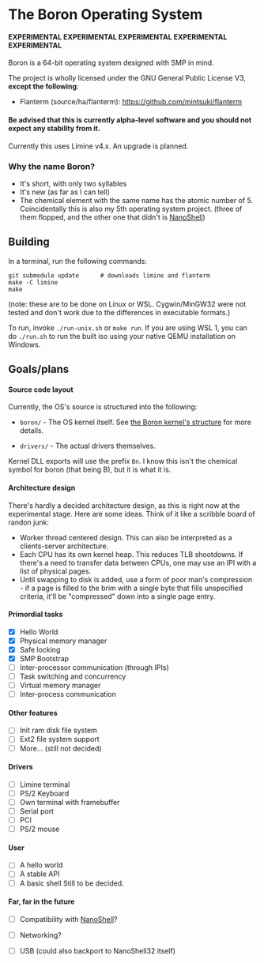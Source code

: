 # The Boron Operating System

#### EXPERIMENTAL EXPERIMENTAL EXPERIMENTAL EXPERIMENTAL EXPERIMENTAL

Boron is a 64-bit operating system designed with SMP in mind.

The project is wholly licensed under the GNU General Public License V3, **except the following**:
- Flanterm (source/ha/flanterm): https://github.com/mintsuki/flanterm

#### Be advised that this is currently alpha-level software and you should not expect any stability from it.

Currently this uses Limine v4.x. An upgrade is planned.

### Why the name Boron?

* It's short, with only two syllables
* It's new (as far as I can tell)
* The chemical element with the same name has the atomic number of 5. Coincidentally this is also my 5th
  operating system project. (three of them flopped, and the other one that didn't is [NanoShell](https://github.com/iProgramMC/NanoShellOS))

## Building
In a terminal, run the following commands:
```
git submodule update      # downloads limine and flanterm
make -C limine
make
```
(note: these are to be done on Linux or WSL. Cygwin/MinGW32 were not tested and don't work due to the differences in executable formats.)

To run, invoke `./run-unix.sh` or `make run`. If you are using WSL 1, you can do `./run.sh`
to run the built iso using your native QEMU installation on Windows.

## Goals/plans

#### Source code layout
Currently, the OS's source is structured into the following:

* `boron/` - The OS kernel itself. See [the Boron kernel's structure](boron/structure.md) for more details.

* `drivers/` - The actual drivers themselves.

Kernel DLL exports will use the prefix `Bn`. I know this isn't the chemical symbol for boron (that being B),
but it is what it is.

#### Architecture design
There's hardly a decided architecture design, as this is right now at the experimental stage.
Here are some ideas. Think of it like a scribble board of randon junk:
* Worker thread centered design. This can also be interpreted as a clients-server architecture.
* Each CPU has its own kernel heap. This reduces TLB shootdowns. If there's a need to transfer
  data between CPUs, one may use an IPI with a list of physical pages.
* Until swapping to disk is added, use a form of poor man's compression - if a page is filled
  to the brim with a single byte that fills unspecified criteria, it'll be "compressed" down
  into a single page entry.

#### Primordial tasks
* [x] Hello World
* [x] Physical memory manager
* [x] Safe locking
* [x] SMP Bootstrap
* [ ] Inter-processor communication (through IPIs)
* [ ] Task switching and concurrency
* [ ] Virtual memory manager
* [ ] Inter-process communication

#### Other features
* [ ] Init ram disk file system
* [ ] Ext2 file system support
* [ ] More... (still not decided)

#### Drivers
* [ ] Limine terminal
* [ ] PS/2 Keyboard
* [ ] Own terminal with framebuffer
* [ ] Serial port
* [ ] PCI
* [ ] PS/2 mouse

#### User
* [ ] A hello world
* [ ] A stable API
* [ ] A basic shell
Still to be decided.

#### Far, far in the future
* [ ] Compatibility with [NanoShell](https://github.com/iProgramMC/NanoShellOS)?
* [ ] Networking?
* [ ] USB (could also backport to NanoShell32 itself)

